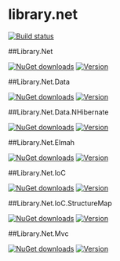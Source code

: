 library.net
===========

[![Build status](https://ci.appveyor.com/api/projects/status/fu5tib8cqo6fkot5/branch/master?svg=true)](https://ci.appveyor.com/project/junioro/library-net/branch/master)

##Library.Net

[![NuGet downloads](https://img.shields.io/nuget/dt/Library.Net.svg)](https://www.nuget.org/packages/Library.Net)
[![Version](https://img.shields.io/nuget/v/Library.Net.svg)](https://www.nuget.org/packages/Library.Net)

##Library.Net.Data

[![NuGet downloads](https://img.shields.io/nuget/dt/Library.Net.Data.svg)](https://www.nuget.org/packages/Library.Net.Data)
[![Version](https://img.shields.io/nuget/v/Library.Net.Data.svg)](https://www.nuget.org/packages/Library.Net.Data)

##Library.Net.Data.NHibernate

[![NuGet downloads](https://img.shields.io/nuget/dt/Library.Net.Data.NHibernate.svg)](https://www.nuget.org/packages/Library.Net.Data.NHibernate)
[![Version](https://img.shields.io/nuget/v/Library.Net.Data.NHibernate.svg)](https://www.nuget.org/packages/Library.Net.Data.NHibernate)

##Library.Net.Elmah

[![NuGet downloads](https://img.shields.io/nuget/dt/Library.Net.Elmah.svg)](https://www.nuget.org/packages/Library.Net.Elmah)
[![Version](https://img.shields.io/nuget/v/Library.Net.Elmah.svg)](https://www.nuget.org/packages/Library.Net.Elmah)

##Library.Net.IoC

[![NuGet downloads](https://img.shields.io/nuget/dt/Library.Net.IoC.svg)](https://www.nuget.org/packages/Library.Net.IoC)
[![Version](https://img.shields.io/nuget/v/Library.Net.IoC.svg)](https://www.nuget.org/packages/Library.Net.IoC)

##Library.Net.IoC.StructureMap

[![NuGet downloads](https://img.shields.io/nuget/dt/Library.Net.IoC.StructureMap.svg)](https://www.nuget.org/packages/Library.Net.IoC.StructureMap)
[![Version](https://img.shields.io/nuget/v/Library.Net.IoC.StructureMap.svg)](https://www.nuget.org/packages/Library.Net.IoC.StructureMap)

##Library.Net.Mvc

[![NuGet downloads](https://img.shields.io/nuget/dt/Library.Net.Mvc.svg)](https://www.nuget.org/packages/Library.Net.Mvc)
[![Version](https://img.shields.io/nuget/v/Library.Net.Mvc.svg)](https://www.nuget.org/packages/Library.Net.Mvc)